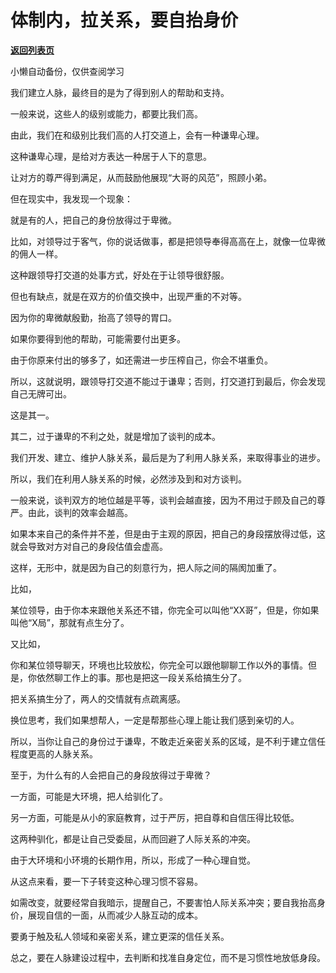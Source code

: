 # 体制内，拉关系，要自抬身价

[**返回列表页**](/gzh/费曼的小茶馆)

小懒自动备份，仅供查阅学习

我们建立人脉，最终目的是为了得到别人的帮助和支持。

  

一般来说，这些人的级别或能力，都要比我们高。  

  

由此，我们在和级别比我们高的人打交道上，会有一种谦卑心理。

  

这种谦卑心理，是给对方表达一种居于人下的意思。  

  

让对方的尊严得到满足，从而鼓励他展现“大哥的风范”，照顾小弟。

  

但在现实中，我发现一个现象：

  

就是有的人，把自己的身份放得过于卑微。

  

比如，对领导过于客气，你的说话做事，都是把领导奉得高高在上，就像一位卑微的佣人一样。  

  

这种跟领导打交道的处事方式，好处在于让领导很舒服。

  

但也有缺点，就是在双方的价值交换中，出现严重的不对等。

  

因为你的卑微献殷勤，抬高了领导的胃口。

  

如果你要得到他的帮助，可能需要付出更多。

  

由于你原来付出的够多了，如还需进一步压榨自己，你会不堪重负。  

  

所以，这就说明，跟领导打交道不能过于谦卑；否则，打交道打到最后，你会发现自己无牌可出。  

  

这是其一。

  

其二，过于谦卑的不利之处，就是增加了谈判的成本。

  

我们开发、建立、维护人脉关系，最后是为了利用人脉关系，来取得事业的进步。

  

所以，我们在利用人脉关系的时候，必然涉及到和对方谈判。

  

一般来说，谈判双方的地位越是平等，谈判会越直接，因为不用过于顾及自己的尊严。由此，谈判的效率会越高。  

  

如果本来自己的条件并不差，但是由于主观的原因，把自己的身段摆放得过低，这就会导致对方对自己的身段估值会虚高。

  

这样，无形中，就是因为自己的刻意行为，把人际之间的隔阂加重了。

  

比如，

  

某位领导，由于你本来跟他关系还不错，你完全可以叫他“XX哥”，但是，你如果叫他“X局”，那就有点生分了。  

  

又比如，

  

你和某位领导聊天，环境也比较放松，你完全可以跟他聊聊工作以外的事情。但是，你依然聊工作上的事。那也是把这一段关系给搞生分了。

  

把关系搞生分了，两人的交情就有点疏离感。  

  

换位思考，我们如果想帮人，一定是帮那些心理上能让我们感到亲切的人。

  

所以，当你让自己的身份过于谦卑，不敢走近亲密关系的区域，是不利于建立信任程度更高的人脉关系。  

  

至于，为什么有的人会把自己的身段放得过于卑微？

  

一方面，可能是大环境，把人给驯化了。

  

另一方面，可能是从小的家庭教育，过于严厉，把自尊和自信压得比较低。

  

这两种驯化，都是让自己受委屈，从而回避了人际关系的冲突。  

  

由于大环境和小环境的长期作用，所以，形成了一种心理自觉。

  

从这点来看，要一下子转变这种心理习惯不容易。

  

如需改变，就要经常自我暗示，提醒自己，不要害怕人际关系冲突；要自我抬高身价，展现自信的一面，从而减少人脉互动的成本。

  

要勇于触及私人领域和亲密关系，建立更深的信任关系。

  

总之，要在人脉建设过程中，去判断和找准自身定位，而不是习惯性地放低身段。

